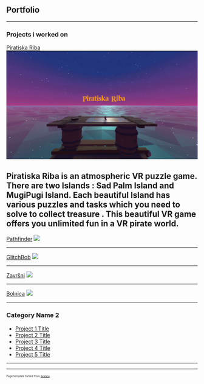 ## Portfolio

---

### Projects i worked on 

[Piratiska Riba](https://krugisa.itch.io/piratiska-riba)
<img src="images/U3roC2.png"/>

Piratiska Riba is an atmospheric VR puzzle game. There are two Islands : Sad Palm Island and MugiPugi Island.  Each beautiful Island has various puzzles and tasks which you need to solve to collect treasure . This beautiful VR game offers you unlimited fun in a VR pirate world.
---
[Pathfinder](/pdf/sample_presentation.pdf)
<img src="images/dummy_thumbnail.jpg?raw=true"/>

---
[GlitchBob](http://example.com/)
<img src="images/dummy_thumbnail.jpg?raw=true"/>

---
[Završni](http://example.com/)
<img src="images/dummy_thumbnail.jpg?raw=true"/>

---
[Bolnica](http://example.com/)
<img src="images/dummy_thumbnail.jpg?raw=true"/>

---
### Category Name 2

- [Project 1 Title](http://example.com/)
- [Project 2 Title](http://example.com/)
- [Project 3 Title](http://example.com/)
- [Project 4 Title](http://example.com/)
- [Project 5 Title](http://example.com/)

---




---
<p style="font-size:7px">Page template forked from <a href="https://github.com/evanca/quick-portfolio">evanca</a></p>
<!-- Remove above link if you don't want to attibute -->
